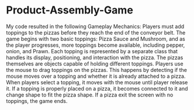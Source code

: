 # Product-Assembly-Game
My code resulted in the following Gameplay Mechanics: Players must add toppings to the pizzas before they reach
the end of the conveyor belt. The game begins with two basic toppings: Pizza Sauce and Mushroom, and as the
player progresses, more toppings become available, including pepper, onion, and Prawn. Each topping is represented
by a separate class that handles its display, positioning, and interaction with the pizza. The pizzas themselves are
objects capable of holding different toppings. Players use the mouse to drag toppings on the pizzas. This happens by
detecting if the mouse moves over a topping and whether it is already attached to a pizza. When players select a
topping, it moves with the mouse until player release it. If a topping is properly placed on a pizza, it becomes
connected to it and change shape to fit the pizza shape. If a pizza exit the screen with no toppings, the game ends.
